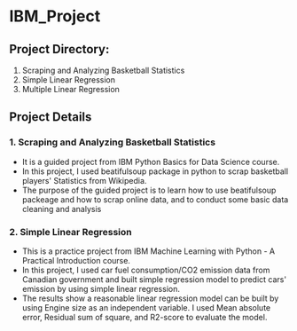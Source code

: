 # IBM_Project

## Project Directory:
1. Scraping and Analyzing Basketball Statistics
2. Simple Linear Regression
3. Multiple Linear Regression

## Project Details
### 1. Scraping and Analyzing Basketball Statistics
  - It is a guided project from IBM Python Basics for Data Science course.
  - In this project, I used beatifulsoup package in python to scrap basketball players' Statistics from Wikipedia.
  - The purpose of the guided project is to learn how to use beatifulsoup packeage and how to scrap online data, and to conduct some basic data cleaning and analysis

### 2. Simple Linear Regression
  - This is a practice project from IBM Machine Learning with Python - A Practical Introduction course.
  - In this project, I used car fuel consumption/CO2 emission data from Canadian government and built simple regression model to predict cars' emission by using simple linear regression.
  - The results show a reasonable linear regression model can be built by using Engine size as an independent variable. I used Mean absolute error, Residual sum of square, and R2-score to evaluate the model.
